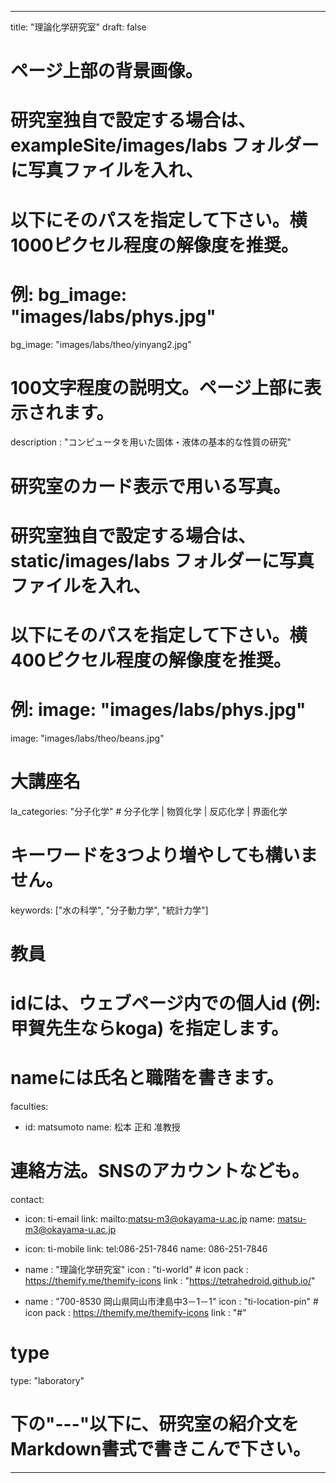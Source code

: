 ---

title: "理論化学研究室"
draft: false

# ページ上部の背景画像。

# 研究室独自で設定する場合は、exampleSite/images/labs フォルダーに写真ファイルを入れ、

# 以下にそのパスを指定して下さい。横1000ピクセル程度の解像度を推奨。

# 例: bg_image: "images/labs/phys.jpg"

bg_image: "images/labs/theo/yinyang2.jpg"

# 100文字程度の説明文。ページ上部に表示されます。

description : "コンピュータを用いた固体・液体の基本的な性質の研究"

# 研究室のカード表示で用いる写真。

# 研究室独自で設定する場合は、static/images/labs フォルダーに写真ファイルを入れ、

# 以下にそのパスを指定して下さい。横400ピクセル程度の解像度を推奨。

# 例: image: "images/labs/phys.jpg"

image: "images/labs/theo/beans.jpg"

# 大講座名

la_categories: "分子化学" # 分子化学 | 物質化学 | 反応化学 | 界面化学

# キーワードを3つより増やしても構いません。

keywords: ["水の科学", "分子動力学", "統計力学"]

# 教員

# idには、ウェブページ内での個人id (例: 甲賀先生ならkoga) を指定します。

# nameには氏名と職階を書きます。

faculties:

- id: matsumoto
  name: 松本 正和 准教授

# 連絡方法。SNSのアカウントなども。

contact:

- icon: ti-email
  link: mailto:matsu-m3@okayama-u.ac.jp
  name: matsu-m3@okayama-u.ac.jp

- icon: ti-mobile
  link: tel:086-251-7846
  name: 086-251-7846

- name : "理論化学研究室"
  icon : "ti-world" # icon pack : https://themify.me/themify-icons
  link : "https://tetrahedroid.github.io/"

- name : "700-8530 岡山県岡山市津島中3－1－1"
  icon : "ti-location-pin" # icon pack : https://themify.me/themify-icons
  link : "#"

# type

type: "laboratory"

# 下の"---"以下に、研究室の紹介文をMarkdown書式で書きこんで下さい。

---